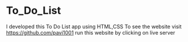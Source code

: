 # To_Do_List
I developed this To Do List app using HTML,CSS To see the website visit https://github.com/pavi1001
run this website by clicking on live server
